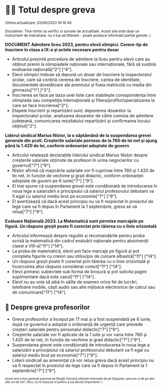 # 👩‍🏫 Totul despre greva
<sub>Ultima actualizare: 20/06/2023 16:16:40</sub>

<sub>Disclaimer: Tine minte sa verifici si sursele de actualitate. Acest site este doar un instrument de indrumare: nu il lua ad litteram - poate produce informatii partial gresite :)</sub>

**DOCUMENT Admitere liceu 2023, pentru elevii olimpici. Cerere-tip de înscriere în clasa a IX-a și actele necesare pentru dosar**
- Articolul prezintă procedura de admitere la liceu pentru elevii care au obținut premii la olimpiadele naționale sau internaționale, fără să susțină evaluarea națională[^2^] [^4^].
- Elevii olimpici trebuie să depună un dosar de înscriere la inspectoratul școlar, care să conțină cererea de înscriere, cartea de identitate, documentele doveditoare ale premiului și foaia matricolă cu media din gimnaziu[^1^] [^2^].
- Înscrierea se face pe baza unei liste care stabilește corespondența între olimpiada sau competiția internațională și filiera/profilul/specializarea la care se face înscrierea[^2^].
- Etapele înscrierii și repartizării sunt: depunerea dosarelor la inspectoratul școlar, analizarea dosarelor de către comisia de admitere județeană, comunicarea rezultatului repartizării și confirmarea locului obținut[^2^].

**Liderul sindical Marius Nistor, la o săptămână de la suspendarea grevei generale din școli: Creșterile salariale pornesc de la 760 de lei net și ajung până la 1.420 de lei, conform ordonanței adoptate de guvern**
- Articolul relatează declarațiile liderului sindical Marius Nistor despre creșterile salariale obținute de profesori în urma negocierilor cu guvernul[^7^] [^9^].
- Nistor afirmă că majorările salariale vor fi cuprinse între 760 și 1.420 de lei net, în funcție de vechime și grad didactic, conform ordonanței adoptate de guvern pe 6 iunie[^7^] [^9^].
- El mai spune că suspendarea grevei este condiționată de introducerea în noua lege a salarizării a principiului că salariul profesorului debutant va fi egal cu salariul mediu brut pe economie[^7^] [^9^].
- El avertizează că dacă acest principiu nu va fi respectat în proiectul de lege care va fi depus în Parlament la 1 septembrie, greva se va relua[^7^] [^9^].

**Evaluare Națională 2023. La Matematică sunt permise marcajele pe figură. Un răspuns greșit poate fi corectat prin tăierea cu o linie orizontală**
- Articolul informează despre regulile și recomandările pentru proba scrisă la matematică din cadrul evaluării naționale pentru absolvenții clasei a VIII-a[^11^] [^14^].
- La proba de matematică, elevii pot face marcaje pe figură și pot completa figurile cu creion sau stilou/pix de culoare albastră[^11^] [^14^].
- Un răspuns greșit poate fi corectat prin tăierea cu o linie orizontală și încercuirea altui răspuns considerat corect[^11^] [^14^].
- Elevii primesc subiectele sub formă de broșură și pot solicita pagini suplimentare dacă este cazul[^11^] [^14^].
- Elevii nu au voie să aibă în sălile de examen orice fel de lucrări, telefoane mobile, căști audio sau alte mijloace electronice de calcul sau de comunicare[^11^] [^14^].

## 🏫 Despre greva profesorilor
- Greva profesorilor a început pe 17 mai și a fost suspendată pe 6 iunie, după ce guvernul a adoptat o ordonanță de urgență care prevede creșteri salariale pentru personalul didactic[^7^] [^9^].
- Creșterile salariale vor fi aplicate de la 1 iulie și vor varia între 760 și 1.420 de lei net, în funcție de vechime și grad didactic[^7^] [^9^].
- Suspendarea grevei este condiționată de introducerea în noua lege a salarizării a principiului că salariul profesorului debutant va fi egal cu salariul mediu brut pe economie[^7^] [^9^].
- Liderii sindicali au amenințat că vor relua greva dacă acest principiu nu va fi respectat în proiectul de lege care va fi depus în Parlament la 1 septembrie[^7^] [^9^].


<sub><sub>Acest text a fost generat automat de BingAI folosind ultimele informatii de pe Edupedu, precum si de pe alte site-uri de stiri. Deci, nu te baza pe el pentru a lua decizii importante :)</sub></sub>
